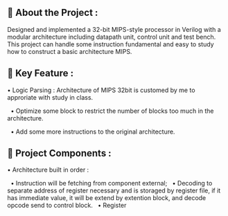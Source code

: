 ## 🧠 About the Project :
Designed and implemented a 32-bit MIPS-style processor in Verilog with a modular architecture including datapath unit, control unit and test bench. This project can handle some instruction fundamental and easy to study how to construct a basic architecture MIPS.

## 🚀 Key Feature : 
• Logic Parsing : Architecture of MIPS 32bit is customed by me to approriate with study in class.

&nbsp;&nbsp;• Optimize some block to restrict the number of blocks too much in the architecture.

&nbsp;&nbsp;• Add some more instructions to the original architecture.

## 🧩 Project Components : 

• Architecture built in order :

&nbsp;&nbsp;• Instruction will be fetching from component external;
&nbsp;&nbsp;• Decoding to separate address of register necessary and is storaged by register file, if it has immediate value, it will be extend by extention block, and decode opcode send to control block.
&nbsp;&nbsp;• Register
